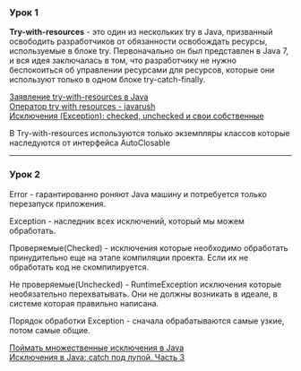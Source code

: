 ### Урок 1

**Try-with-resources** - это один из нескольких try в Java, 
призванный освободить разработчиков от обязанности освобождать ресурсы, 
используемые в блоке try. Первоначально он был представлен в Java 7, 
и вся идея заключалась в том, 
что разработчику не нужно беспокоиться об управлении ресурсами для 
ресурсов, которые они используют только в одном блоке try-catch-finally.

[Заявление try-with-resources в Java](https://rukovodstvo.net/posts/id_1114/#:~:text=Try-with-resources%20-%20это%20один%20из,только%20в%20одном%20блоке%20try-catch-finally "Обработка исключений")    
[Оператор try with resources - javarush](https://javarush.com/quests/lectures/questsyntaxpro.level15.lecture00 "Оператор try with resources")   
[Исключения (Exception): checked, unchecked и свои собственные](https://javarush.com/groups/posts/1944-iskljuchenija-checked-unchecked-i-svoi-sobstvennihe)

В Try-with-resources используются только экземпляры классов которые наследуются от интерфейса AutoClosable

---

### Урок 2

Error - гарантированно роняют Java машину и потребуется только перезапуск приложения.

Exception - наследник всех исключений, который мы можем обработать.

Проверяемые(Checked) - исключения которые необходимо обработать 
принудительно еще на этапе компиляции проекта. Если их не обработать
код не скомпилируется.

Не проверяемые(Unchecked) - RuntimeException исключения 
которые необязательно перехватывать. Они не должны возникать в идеале,
в системе которая правильно написана.

Порядок обработки Exception - сначала обрабатываются самые узкие, 
потом самые общие.

[Поймать множественные исключения в Java](https://www.delftstack.com/ru/howto/java/java-catch-multiple-exceptions/)     
[Исключения в Java: catch под лупой. Часть 3](https://skillbox.ru/media/base/isklyucheniya-v-java-catch-pod-lupoy-chast-3/)

